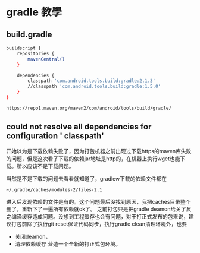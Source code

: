 # gradle 教學

## build.gradle

```sh
buildscript {
    repositories {
        mavenCentral()
    }

    dependencies {
        classpath 'com.android.tools.build:gradle:2.1.3' 
        //classpath 'com.android.tools.build:gradle:1.5.0'
    }
}
```

```sh
https://repo1.maven.org/maven2/com/android/tools/build/gradle/
```

## could not resolve all dependencies for configuration ' classpath'

开始以为是下载依赖失败了，因为打包机器之前出现过下载https的maven库失败的问题，但是这次看了下载的依赖jar地址是http的，在机器上执行wget也能下载。所以应该不是下载问题。

当然是不是下载的问题去看看就知道了，gradlew下载的依赖文件都在

```sh
~/.gradle/caches/modules-2/files-2.1
```
进入后发现依赖的文件是有的。这个问题最后没找到原因，我把caches目录整个删了，重新下了一遍所有依赖就ok了。
之前打包只是把gradle deamon给关了反之编译缓存造成问题。没想到工程缓存也会有问题，对于打正式发布的包来说，建议打包前除了执行git reset保证代码同步，执行gradle clean清理环境外，也要

- 关闭deamon，
- 清理依赖缓存
营造一个全新的打正式包环境。